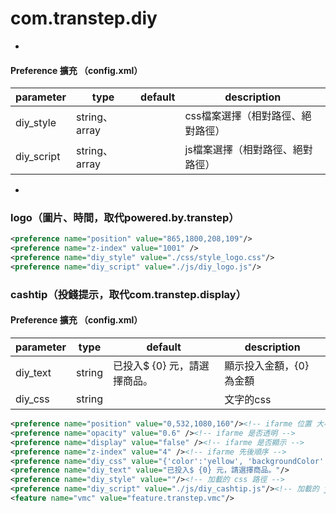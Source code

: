 # com.transtep.diy

-

#### Preference 擴充 （config.xml）

|parameter|type|default|description|
|---------|----|-------|-----------|
|diy_style|string、array||css檔案選擇（相對路徑、絕對路徑）|
|diy_script|string、array||js檔案選擇（相對路徑、絕對路徑）|


-

### logo（圖片、時間，取代powered.by.transtep）

``` xml
<preference name="position" value="865,1800,208,109"/>
<preference name="z-index" value="1001" />
<preference name="diy_style" value="./css/style_logo.css"/>
<preference name="diy_script" value="./js/diy_logo.js"/>
```

### cashtip（投錢提示，取代com.transtep.display）

#### Preference 擴充 （config.xml）

|parameter|type|default|description|
|---------|----|-------|-----------|
|diy_text|string |已投入$ {0} 元，請選擇商品。|顯示投入金額，{0} 為金額|
|diy_css|string ||文字的css|

``` xml
<preference name="position" value="0,532,1080,160"/><!-- ifarme 位置 大小 -->
<preference name="opacity" value="0.6" /><!-- ifarme 是否透明 -->
<preference name="display" value="false" /><!-- ifarme 是否顯示 -->
<preference name="z-index" value="4" /><!-- ifarme 先後順序 -->
<preference name="diy_css" value="{'color':'yellow', 'backgroundColor':'#000', 'fontSize':'64px', 'textAlign':'right'}"/>
<preference name="diy_text" value="已投入$ {0} 元，請選擇商品。"/>
<preference name="diy_style" value=""/><!-- 加載的 css 路徑 -->
<preference name="diy_script" value="./js/diy_cashtip.js"/><!-- 加載的 js 路徑 -->
<feature name="vmc" value="feature.transtep.vmc"/>
```
